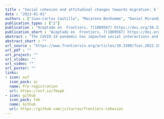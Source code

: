 ```yaml
---
title : "Social cohesion and attitudinal changes towards migration: A longitudinal perspective amid the COVID-19 pandemic"
date : "2023-01-01"
authors : ["Juan-Carlos Castillo", "Macarena Bonhomme", "Daniel Miranda", "Julio Iturra"]
publication_types : ["2"]
publication : "Aceptado en  Frontiers, 7(1009567) https://doi.org/10.3389/fsoc.2022.1009567"
publication_short : "Aceptado en  Frontiers, 7(1009567) https://doi.org/10.3389/fsoc.2022.1009567"
abstract : "The COVID-19 pandemic has impacted social interactions and coexistence around the globe in dimensions that go far beyond health issues. In the case of the Global South, the pandemic has developed along with growing migratory flows, generating actual and potential threats to social cohesion. In effect, migrants have historically served as ‘scapegoats’ for unexpected crises as a way to control and manage diversity. Chile is nowadays one of the main destination focus for migration in the Latin American region, where recently certain COVID-19 outbreaks in migrant housing have intensified discrimination. In such a context, there is a need for understanding how the pandemic has potentially changed the way local nationals perceive migrant neighbors in terms of a threat to national identity, labor market participation and conviviality. Drawing on the national social cohesion panel survey study ELSOC (2016-2021, N= 2927) the main aim of this paper is to analyze the changes in attitudes towards migrants over the last years and their relation with individual status and territorial factors. The results indicate that Chileans perceive Latin American and Caribbean migrants more negatively after the pandemic, particularly those respondents with lower educational levels and who live in increasingly multicultural neighborhoods with higher rates of migrant residents"
abstract_short : ""
url_source : "https://www.frontiersin.org/articles/10.3389/fsoc.2022.1009567/full"
url_pdf : ""  
url_project: "" 
url_slides: "" 
url_video: "" 
url_poster: "" 
links: 
- icon: osf 
  icon_pack: ai 
  name: Pre-registration 
  url: https://osf.io/7mspb 
- icon: github 
  icon_pack: fab 
  name: Github 
  url: https://github.com/jciturras/frontiers-cohesion
---
```

